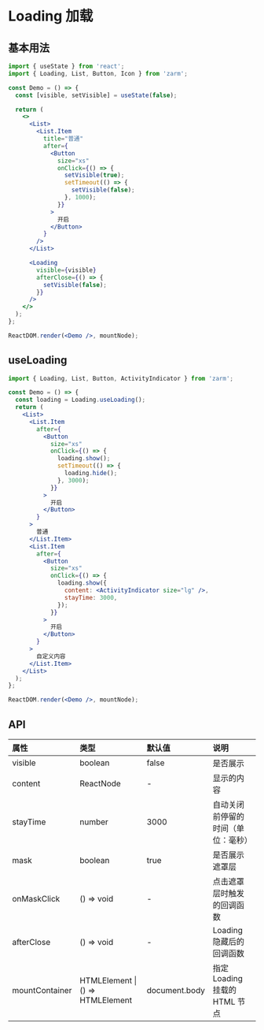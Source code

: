 # Loading 加载

## 基本用法

```jsx
import { useState } from 'react';
import { Loading, List, Button, Icon } from 'zarm';

const Demo = () => {
  const [visible, setVisible] = useState(false);

  return (
    <>
      <List>
        <List.Item
          title="普通"
          after={
            <Button
              size="xs"
              onClick={() => {
                setVisible(true);
                setTimeout(() => {
                  setVisible(false);
                }, 1000);
              }}
            >
              开启
            </Button>
          }
        />
      </List>

      <Loading
        visible={visible}
        afterClose={() => {
          setVisible(false);
        }}
      />
    </>
  );
};

ReactDOM.render(<Demo />, mountNode);
```

## useLoading

```jsx
import { Loading, List, Button, ActivityIndicator } from 'zarm';

const Demo = () => {
  const loading = Loading.useLoading();
  return (
    <List>
      <List.Item
        after={
          <Button
            size="xs"
            onClick={() => {
              loading.show();
              setTimeout(() => {
                loading.hide();
              }, 3000);
            }}
          >
            开启
          </Button>
        }
      >
        普通
      </List.Item>
      <List.Item
        after={
          <Button
            size="xs"
            onClick={() => {
              loading.show({
                content: <ActivityIndicator size="lg" />,
                stayTime: 3000,
              });
            }}
          >
            开启
          </Button>
        }
      >
        自定义内容
      </List.Item>
    </List>
  );
};

ReactDOM.render(<Demo />, mountNode);
```

## API

| 属性           | 类型                                 | 默认值        | 说明                               |
| :------------- | :----------------------------------- | :------------ | :--------------------------------- |
| visible        | boolean                              | false         | 是否展示                           |
| content        | ReactNode                            | -             | 显示的内容                         |
| stayTime       | number                               | 3000          | 自动关闭前停留的时间（单位：毫秒） |
| mask           | boolean                              | true          | 是否展示遮罩层                     |
| onMaskClick    | () => void                           | -             | 点击遮罩层时触发的回调函数         |
| afterClose     | () => void                           | -             | Loading 隐藏后的回调函数           |
| mountContainer | HTMLElement &#124; () => HTMLElement | document.body | 指定 Loading 挂载的 HTML 节点      |
